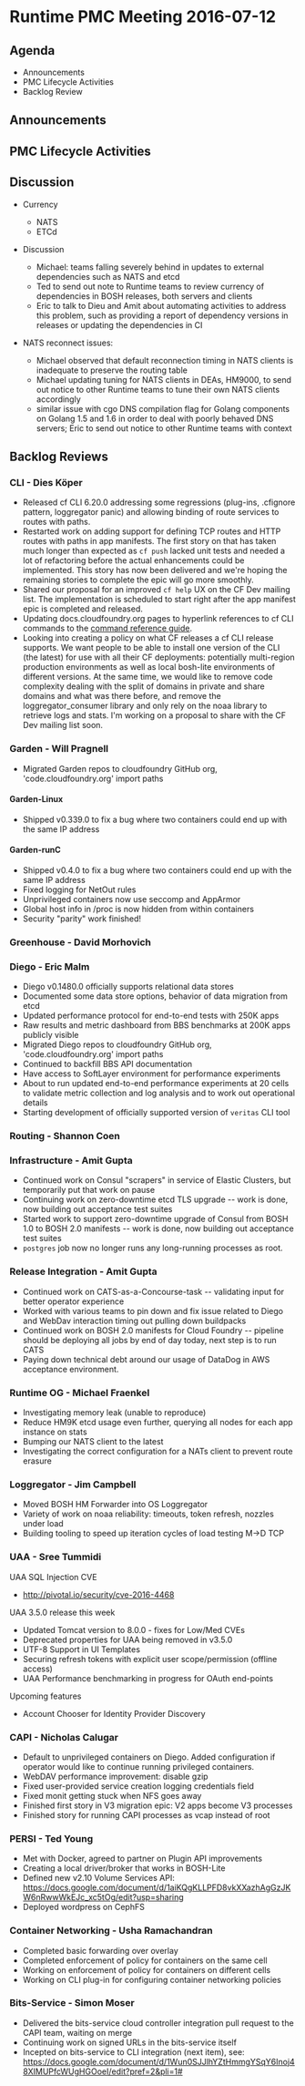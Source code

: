 # Runtime PMC Meeting 2016-07-12

## Agenda
* Announcements
* PMC Lifecycle Activities
* Backlog Review

## Announcements


## PMC Lifecycle Activities


## Discussion

- Currency
  - NATS
  - ETCd

- Discussion
	- Michael: teams falling severely behind in updates to external dependencies such as NATS and etcd
	- Ted to send out note to Runtime teams to review currency of dependencies in BOSH releases, both servers and clients
	- Eric to talk to Dieu and Amit about automating activities to address this problem, such as providing a report of dependency versions in releases or updating the dependencies in CI

- NATS reconnect issues:
	- Michael observed that default reconnection timing in NATS clients is inadequate to preserve the routing table
	- Michael updating tuning for NATS clients in DEAs, HM9000, to send out notice to other Runtime teams to tune their own NATS clients accordingly
	- similar issue with cgo DNS compilation flag for Golang components on Golang 1.5 and 1.6 in order to deal with poorly behaved DNS servers; Eric to send out notice to other Runtime teams with context


## Backlog Reviews

### CLI - Dies Köper
- Released cf CLI 6.20.0 addressing some regressions (plug-ins, .cfignore pattern, loggregator panic) and allowing binding of route services to routes with paths.
- Restarted work on adding support for defining TCP routes and HTTP routes with paths in app manifests.
  The first story on that has taken much longer than expected as `cf push` lacked unit tests and needed a lot of refactoring before the actual enhancements could be implemented. This story has now been delivered and we're hoping the remaining stories to complete the epic will go more smoothly.
- Shared our proposal for an improved `cf help` UX on the CF Dev mailing list.
  The implementation is scheduled to start right after the app manifest epic is completed and released.
- Updating docs.cloudfoundry.org pages to hyperlink references to cf CLI commands to the [command reference guide](http://cli.cloudfoundry.org).
- Looking into creating a policy on what CF releases a cf CLI release supports.
  We want people to be able to install one version of the CLI (the latest) for use with all their CF deployments: potentially multi-region production environments as well as local bosh-lite environments of different versions. At the same time, we would like to remove code complexity dealing with the split of domains in private and share domains and what was there before, and remove the loggregator_consumer library and only rely on the noaa library to retrieve logs and stats.
  I'm working on a proposal to share with the CF Dev mailing list soon.

### Garden - Will Pragnell

- Migrated Garden repos to cloudfoundry GitHub org, 'code.cloudfoundry.org' import paths

#### Garden-Linux

- Shipped v0.339.0 to fix a bug where two containers could end up with the same IP address

#### Garden-runC

- Shipped v0.4.0 to fix a bug where two containers could end up with the same IP address
- Fixed logging for NetOut rules
- Unprivileged containers now use seccomp and AppArmor
- Global host info in /proc is now hidden from within containers
- Security "parity" work finished!

### Greenhouse - David Morhovich

### Diego - Eric Malm

- Diego v0.1480.0 officially supports relational data stores
- Documented some data store options, behavior of data migration from etcd
- Updated performance protocol for end-to-end tests with 250K apps
- Raw results and metric dashboard from BBS benchmarks at 200K apps publicly visible
- Migrated Diego repos to cloudfoundry GitHub org, 'code.cloudfoundry.org' import paths
- Continued to backfill BBS API documentation
- Have access to SoftLayer environment for performance experiments
- About to run updated end-to-end performance experiments at 20 cells to validate metric collection and log analysis and to work out operational details
- Starting development of officially supported version of `veritas` CLI tool

### Routing - Shannon Coen

### Infrastructure - Amit Gupta

- Continued work on Consul "scrapers" in service of Elastic Clusters, but temporarily put that work on pause
- Continuing work on zero-downtime etcd TLS upgrade -- work is done, now building out acceptance test suites
- Started work to support zero-downtime upgrade of Consul from BOSH 1.0 to BOSH 2.0 manifests -- work is done, now building out acceptance test suites
- `postgres` job now no longer runs any long-running processes as root.

### Release Integration - Amit Gupta

- Continued work on CATS-as-a-Concourse-task -- validating input for better operator experience
- Worked with various teams to pin down and fix issue related to Diego and WebDav interaction timing out pulling down buildpacks
- Continued work on BOSH 2.0 manifests for Cloud Foundry -- pipeline should be deploying all jobs by end of day today, next step is to run CATS
- Paying down technical debt around our usage of DataDog in AWS acceptance environment.

### Runtime OG - Michael Fraenkel
- Investigating memory leak (unable to reproduce)
- Reduce HM9K etcd usage even further, querying all nodes for each app instance on stats
- Bumping our NATS client to the latest
- Investigating the correct configuration for a NATs client to prevent route erasure

### Loggregator - Jim Campbell
- Moved BOSH HM Forwarder into OS Loggregator
- Variety of work on noaa reliability: timeouts, token refresh, nozzles under load
- Building tooling to speed up iteration cycles of load testing M->D TCP

### UAA - Sree Tummidi

UAA SQL Injection CVE
 - http://pivotal.io/security/cve-2016-4468

UAA 3.5.0 release this week 
- Updated Tomcat version to 8.0.0 - fixes for Low/Med CVEs
- Deprecated properties for UAA being removed in v3.5.0
- UTF-8 Support in UI Templates
- Securing refresh tokens with explicit user scope/permission (offline access)
- UAA Performance benchmarking in progress for OAuth end-points

Upcoming features
- Account Chooser for Identity Provider Discovery


### CAPI - Nicholas Calugar
- Default to unprivileged containers on Diego. Added configuration if operator would like to continue running privileged containers.
- WebDAV performance improvement: disable gzip
- Fixed user-provided service creation logging credentials field
- Fixed monit getting stuck when NFS goes away
- Finished first story in V3 migration epic: V2 apps become V3 processes
- Finished story for running CAPI processes as vcap instead of root

### PERSI - Ted Young
- Met with Docker, agreed to partner on Plugin API improvements
- Creating a local driver/broker that works in BOSH-Lite
- Defined new v2.10 Volume Services API: https://docs.google.com/document/d/1aiKQgKLLPFD8vkXXazhAgGzJKW6nRwwWkEJc_xc5tOg/edit?usp=sharing
- Deployed wordpress on CephFS

### Container Networking - Usha Ramachandran
- Completed basic forwarding over overlay
- Completed enforcement of policy for containers on the same cell
- Working on enforcement of policy for containers on different cells
- Working on CLI plug-in for configuring container networking policies

### Bits-Service - Simon Moser

- Delivered the bits-service cloud controller integration pull request to the CAPI team, waiting on merge
- Continuing work on signed URLs in the bits-service itself
- Incepted on bits-service to CLI integration (next item), see: https://docs.google.com/document/d/1Wun0SJJlhYZtHmmgYSqY6Inoj48XIMUPfcWUgHGOoeI/edit?pref=2&pli=1#


